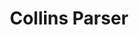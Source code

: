 ---
title: "Collins Parser"

categories: ['']

tags: ['Collins', 'Parser']

arwords: 'محلل كولينز'

arexps: []

enwords: ['Collins Parser']

enexps: []

arlexicons: 'ح'

enlexicons: 'C'

authors: ['Ruqayya Roshdy']

translators: ['']

citations: 'مقدمة في حوسبة اللغة العربية'

sources: 'مركز الملك عبدالله بن عبدالعزيز الدولي لخدمة اللغة العربية'

slug: ""
---